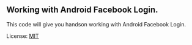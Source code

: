 ## Working with Android Facebook Login.

This code will give you handson working with Android Facebook Login.

License: [MIT](http://codehate.com/MIT)
